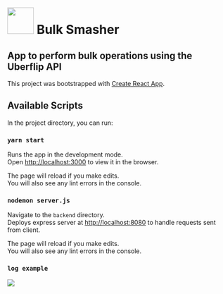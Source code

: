 # <img src="https://github.com/uberflip/bulk-smasher/blob/master/src/logo.png" height="60"> Bulk Smasher

## App to perform bulk operations using the Uberflip API

This project was bootstrapped with [Create React App](https://github.com/facebook/create-react-app).

## Available Scripts

In the project directory, you can run:

### `yarn start`

Runs the app in the development mode.<br />
Open [http://localhost:3000](http://localhost:3000) to view it in the browser.

The page will reload if you make edits.<br />
You will also see any lint errors in the console.

### `nodemon server.js`

Navigate to the `backend` directory.<br />
Deploys express server at [http://localhost:8080](http://localhost:8080) to handle requests sent from client.

The page will reload if you make edits.<br />
You will also see any lint errors in the console.

### `log example`

<img src="https://github.com/uberflip/bulk-smasher/blob/master/logExample.png">